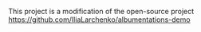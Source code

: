 This project is a modification of the open-source project 
https://github.com/IliaLarchenko/albumentations-demo
